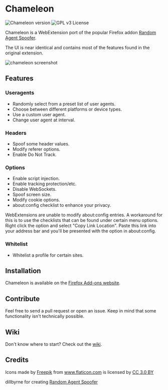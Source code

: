 # Chameleon

![Chameleon version](https://img.shields.io/badge/version-0.8.1-brightgreen.svg)
![GPL v3 License](https://img.shields.io/badge/license-GPL%20v3-blue.svg)

Chameleon is a WebExtension port of the popular Firefox addon [Random Agent Spoofer](https://github.com/dillbyrne/random-agent-spoofer).

The UI is near identical and contains most of the features found in the original extension.

![chameleon screenshot](https://raw.githubusercontent.com/sereneblue/chameleon/master/screenshot.png)

## Features

### Useragents

- Randomly select from a preset list of user agents.
- Choose between different platforms or device types.
- Use a custom user agent.
- Change user agent at interval.

### Headers

- Spoof some header values.
- Modify referer options.
- Enable Do Not Track.

### Options

- Enable script injection.
- Enable tracking protection/etc.
- Disable WebSockets.
- Spoof screen size.
- Modify cookie options.
- about:config checklist to enhance your privacy.

WebExtensions are unable to modify about:config entries. A workaround for this is to use the checklists that can be found under certain menu options. Right click the option and select "Copy Link Location". Paste this link into your address bar and you'll be presented with the option in about:config.

### Whitelist

- Whitelist a profile for certain sites.

## Installation

Chameleon is available on the [Firefox Add-ons website](https://addons.mozilla.org/firefox/addon/chameleon-ext).

## Contribute

Feel free to send a pull request or open an issue. Keep in mind that some functionality isn't technically possible.


## Wiki

Don't know where to start? Check out the [wiki](https://github.com/sereneblue/chameleon/wiki).

## Credits

<div>Icons made by <a href="http://www.freepik.com" title="Freepik">Freepik</a> from <a href="https://www.flaticon.com/" title="Flaticon">www.flaticon.com</a> is licensed by <a href="http://creativecommons.org/licenses/by/3.0/" title="Creative Commons BY 3.0" target="_blank">CC 3.0 BY</a></div>

dillbyrne for creating [Random Agent Spoofer](https://github.com/dillbyrne/random-agent-spoofer)
